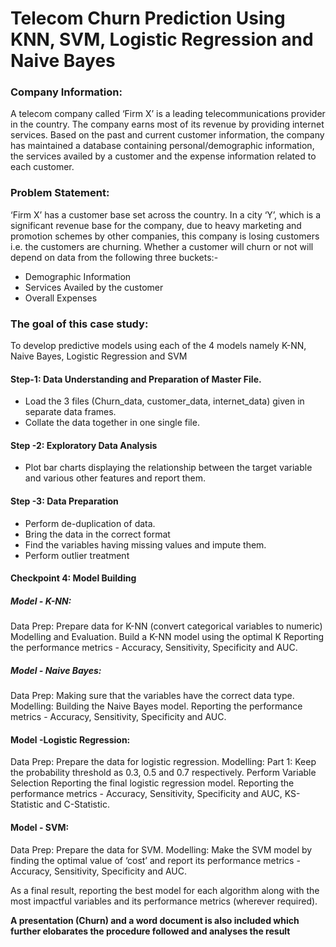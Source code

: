 # Telecom Churn Prediction Using KNN, SVM, Logistic Regression and Naive Bayes

### Company Information:
A telecom company called ‘Firm X’ is a leading telecommunications provider in the country. The company earns most of its revenue by providing internet services. Based on the past and current customer information, the company has maintained a database containing personal/demographic information, the services availed by a customer and the expense information related to each customer.
 
### Problem Statement:
 ‘Firm X’ has a customer base set across the country. In a city ‘Y’, which is a significant revenue base for the company, due to heavy marketing and promotion schemes by other companies, this company is losing customers i.e. the customers are churning. 
Whether a customer will churn or not will depend on data from the following three buckets:-
* Demographic Information
* Services Availed by the customer
* Overall Expenses

### The goal of this case study:
To develop predictive models using each of the 4 models namely K-NN, Naive Bayes, Logistic Regression and SVM
 
#### Step-1: Data Understanding and Preparation of Master File.
* Load the 3 files (Churn_data, customer_data, internet_data) given in separate data frames.
* Collate the data together in one single file.
 
#### Step -2: Exploratory Data Analysis
* Plot bar charts displaying the relationship between the target variable and various other features and report them.
 
#### Step -3: Data Preparation
* Perform de-duplication of data.
* Bring the data in the correct format
* Find the variables having missing values and impute them.  
* Perform outlier treatment 

#### Checkpoint 4: Model Building
##### Model - K-NN:
Data Prep:
Prepare data for K-NN (convert categorical variables to numeric)
Modelling and Evaluation.
Build a K-NN model using the optimal K
Reporting the performance metrics - Accuracy, Sensitivity, Specificity and AUC.  

##### Model - Naive Bayes:
Data Prep:
Making sure that the variables have the correct data type.
Modelling:
Building the Naive Bayes model.
Reporting the performance metrics - Accuracy, Sensitivity, Specificity and AUC.

#### Model -Logistic Regression:
Data Prep:
Prepare the data for logistic regression. 
Modelling: Part 1: Keep the probability threshold as 0.3, 0.5 and 0.7 respectively.
Perform Variable Selection
Reporting the final logistic regression model.
Reporting the performance metrics - Accuracy, Sensitivity, Specificity and AUC, KS-Statistic and C-Statistic.

#### Model - SVM:
Data Prep:
Prepare the data for SVM.
Modelling:
Make the SVM model by finding the optimal value of ‘cost’ and report its performance metrics - Accuracy, Sensitivity, Specificity and AUC.
 
As a final result, reporting the best model for each algorithm along with the most impactful variables and its performance metrics (wherever required).


**A presentation (Churn) and a word document is also included which further elobarates the procedure followed and analyses the result**





